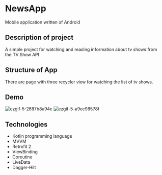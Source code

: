 # NewsApp

Mobile application written of Android 


## Description of project

A simple project for watching and reading information about tv shows from the TV Show API

## Structure of App

There are page with three recycler view for watсhing the list of tv shows.


## Demo

![ezgif-5-2687b8a94e](https://user-images.githubusercontent.com/75258206/158795227-606f3bdf-269e-48e9-89bf-bdabe3f6907a.gif)
![ezgif-5-a9ee98578f](https://user-images.githubusercontent.com/75258206/158795779-d193d52c-7394-4e49-8191-428580d65fea.gif)

## Technologies

* Kotlin programming language 
* MVVM
* Retrofit 2
* ViewBinding
* Coroutine
* LiveData
* Dagger-Hilt
